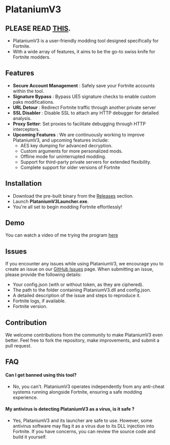 
# PlataniumV3

## PLEASE READ [THIS](https://github.com/ramok0/PlataniumV3/issues/12).


- PlataniumV3 is a user-friendly modding tool designed specifically for Fortnite. 
- With a wide array of features, it aims to be the go-to swiss knife for Fortnite modders.

## Features

- **Secure Account Management** : Safely save your Fortnite accounts within the tool.
- **Signature Bypass** : Bypass UE5 signature checks to enable custom paks modifications.
- **URL Detour** : Redirect Fortnite traffic through another private server
- **SSL Disabler** : Disable SSL to attach any HTTP debugger for detailed analysis.
- **Proxy Setter**: Set proxies to facilitate debugging through HTTP interceptors.
- **Upcoming Features** : We are continuously working to improve PlataniumV3, and upcoming features include:
  - AES key dumping for advanced decryption.
  - Custom arguments for more personalized mods.
  - Offline mode for uninterrupted modding.
  - Support for third-party private servers for extended flexibility.
  - Complete support for older versions of Fortnite

## Installation

- Download the pre-built binary from the [Releases](https://github.com/ramok0/PlataniumV3/releases/latest) section.
- Launch **PlataniumV3Launcher.exe**.
- You're all set to begin modding Fortnite effortlessly!
## Demo

You can watch a video of me trying the program [here](https://streamable.com/j6qjjx)

## Issues

If you encounter any issues while using PlataniumV3, we encourage you to create an issue on our [GitHub Issues](https://github.com/Ramokprout/PlataniumV3/issues) page. When submitting an issue, please provide the following details:

- Your config.json (with or without token, as they are ciphered).
- The path to the folder containing PlataniumV3.dll and config.json.
- A detailed description of the issue and steps to reproduce it.
- Fortnite logs, if available.
- Fortnite version.

## Contribution

We welcome contributions from the community to make PlataniumV3 even better. Feel free to fork the repository, make improvements, and submit a pull request.

## FAQ

#### Can I get banned using this tool?

- No, you can't. PlataniumV3 operates independently from any anti-cheat systems running alongside Fortnite, ensuring a safe modding experience.

#### My antivirus is detecting PlataniumV3 as a virus, is it safe ?

- Yes, PlataniumV3 and its launcher are safe to use. However, some antivirus software may flag it as a virus due to its DLL injection into Fortnite. If you have concerns, you can review the source code and build it yourself.
